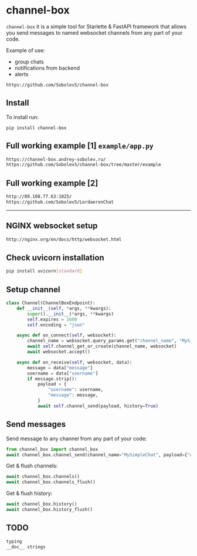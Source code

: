 # channel-box
`channel-box` it is a simple tool for Starlette & FastAPI framework that allows you send messages to named websocket channels from any part of your code.

Example of use:
- group chats
- notifications from backend
- alerts 


```no-highlight
https://github.com/Sobolev5/channel-box
```

## Install
To install run:
```no-highlight
pip install channel-box
```

## Full working example [1] `example/app.py`
```sh
https://channel-box.andrey-sobolev.ru/
https://github.com/Sobolev5/channel-box/tree/master/example
```

## Full working example [2]
```sh
http://89.108.77.63:1025/
https://github.com/Sobolev5/LordaeronChat  

```
  
___
   

## NGINX websocket setup
```sh
http://nginx.org/en/docs/http/websocket.html
```

## Check uvicorn installation
```sh
pip install uvicorn[standard]
```
## Setup channel 
```python
class Channel(ChannelBoxEndpoint):
    def __init__(self, *args, **kwargs):
        super().__init__(*args, **kwargs)
        self.expires = 1600
        self.encoding = "json"

    async def on_connect(self, websocket):
        channel_name = websocket.query_params.get("channel_name", "MySimpleChat")  # channel name */ws?channel_name=MySimpleChat
        await self.channel_get_or_create(channel_name, websocket) 
        await websocket.accept()

    async def on_receive(self, websocket, data):
        message = data["message"]
        username = data["username"]     
        if message.strip():
            payload = {
                "username": username,
                "message": message,
            }
            await self.channel_send(payload, history=True)
```

## Send messages 
Send message to any channel from any part of your code:
```python
from channel_box import channel_box
await channel_box.channel_send(channel_name="MySimpleChat", payload={"username": "Message HTTPEndpoint", "message": "hello from Message"}, history=True) 
```

Get & flush channels:
```python
await channel_box.channels() 
await channel_box.channels_flush()  
```

Get & flush history:
```python
await channel_box.history() 
await channel_box.history_flush()
```

## TODO
```python
typing
__doc__ strings
```





